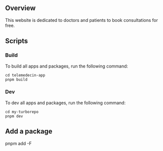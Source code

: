 ## Overview

This website is dedicated to doctors and patients to book consultations for free.

## Scripts

### Build

To build all apps and packages, run the following command:

```
cd telemedecin-app
pnpm build
```

### Dev

To dev all apps and packages, run the following command:

```
cd my-turborepo
pnpm dev
```

## Add a package

pnpm add <package-name> -F <workspace-name>
